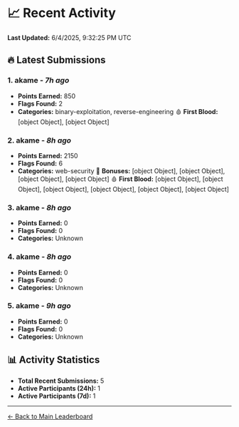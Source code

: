 # 📈 Recent Activity

**Last Updated:** 6/4/2025, 9:32:25 PM UTC

## 🔥 Latest Submissions

### 1. akame - *7h ago*
- **Points Earned:** 850
- **Flags Found:** 2
- **Categories:** binary-exploitation, reverse-engineering 🩸 **First Blood:** [object Object], [object Object]

### 2. akame - *8h ago*
- **Points Earned:** 2150
- **Flags Found:** 6
- **Categories:** web-security 🎯 **Bonuses:** [object Object], [object Object], [object Object], [object Object] 🩸 **First Blood:** [object Object], [object Object], [object Object], [object Object], [object Object], [object Object]

### 3. akame - *8h ago*
- **Points Earned:** 0
- **Flags Found:** 0
- **Categories:** Unknown

### 4. akame - *8h ago*
- **Points Earned:** 0
- **Flags Found:** 0
- **Categories:** Unknown

### 5. akame - *9h ago*
- **Points Earned:** 0
- **Flags Found:** 0
- **Categories:** Unknown

## 📊 Activity Statistics

- **Total Recent Submissions:** 5
- **Active Participants (24h):** 1
- **Active Participants (7d):** 1

---
[← Back to Main Leaderboard](README.md)